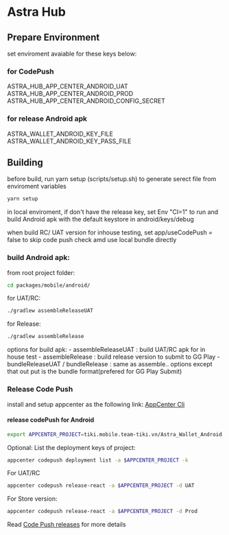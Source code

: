 # Astra Hub

## Prepare Environment 
set enviroment avaiable for these keys below:
### for CodePush
ASTRA_HUB_APP_CENTER_ANDROID_UAT
ASTRA_HUB_APP_CENTER_ANDROID_PROD
ASTRA_HUB_APP_CENTER_ANDROID_CONFIG_SECRET
### for release Android apk 
ASTRA_WALLET_ANDROID_KEY_FILE
ASTRA_WALLET_ANDROID_KEY_PASS_FILE

## Building
before build, run yarn setup (scripts/setup.sh) to generate serect file from enviroment variables
```sh
yarn setup
```

in local enviroment, if don't have the release key, 
set Env "CI=1" to run and build Android apk with the default keystore in android/keys/debug
            
when build RC/ UAT version for inhouse testing, 
set app/useCodePush = false to skip code push check amd use local bundle directly

### build Android apk:
from root project folder:
```sh
cd packages/mobile/android/
```

for UAT/RC:
```sh
./gradlew assembleReleaseUAT
```

for Release:
```sh
./gradlew assembleRelease
```

options for build apk: 
    - assembleReleaseUAT : build UAT/RC apk for in house test
    - assembleRelease : build release version to submit to GG Play
    - bundleReleaseUAT / bundleRelease : same as assemble.. options except that out put is the bundle format(prefered for GG Play Submit)

### Release Code Push
install and setup appcenter as the following link: [AppCenter Cli](https://docs.microsoft.com/en-us/appcenter/distribution/codepush/cli)

#### release codePush for Android
```sh
export APPCENTER_PROJECT=tiki.mobile.team-tiki.vn/Astra_Wallet_Android
```
Optional: List the deployment keys of project: 
```sh
appcenter codepush deployment list -a $APPCENTER_PROJECT -k
```

For UAT/RC
```sh
appcenter codepush release-react -a $APPCENTER_PROJECT -d UAT
```
For Store version:
```sh
appcenter codepush release-react -a $APPCENTER_PROJECT -d Prod
```
Read [Code Push releases](https://docs.microsoft.com/en-us/appcenter/distribution/codepush/rn-updates) for more details
